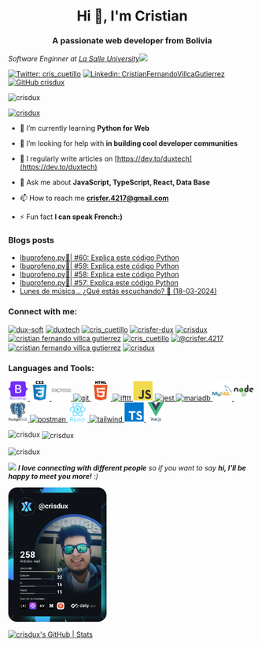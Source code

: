 <h1 align="center">Hi 👋, I'm Cristian</h1>
<h3 align="center">A passionate web developer from Bolivia</h3>


<p><em>Software Enginner at <a href="https://www.ulasalle.edu.bo/sp/">La Salle University</a><img src="https://media.giphy.com/media/WUlplcMpOCEmTGBtBW/giphy.gif" width="30"></br>
</em></p>

[![Twitter: cris_cuetillo](https://img.shields.io/twitter/follow/cris_cuetillo?style=social)](https://twitter.com/cris_cuetillo)
[![Linkedin: CristianFernandoVillcaGutierrez](https://img.shields.io/badge/-crisfer-blue?style=flat-square&logo=Linkedin&logoColor=white&link=https://www.linkedin.com/in/crisfer-dux)](https://www.linkedin.com/in/crisfer-dux/)
[![GitHub crisdux](https://img.shields.io/github/followers/crisdux?label=follow&style=social)](https://github.com/crisdux)
<p align="left"> <img src="https://komarev.com/ghpvc/?username=crisdux&label=Profile%20views&color=0e75b6&style=flat" alt="crisdux" /> </p>
<p align="left"> <a href="https://github.com/ryo-ma/github-profile-trophy"><img src="https://github-profile-trophy.vercel.app/?username=crisdux" alt="crisdux" /></a> </p>


- 🌱 I’m currently learning **Python for Web**

- 🤝 I’m looking for help with **in building cool developer communities**

- 📝 I regularly write articles on [https://dev.to/duxtech](https://dev.to/duxtech)

- 💬 Ask me about **JavaScript, TypeScript, React, Data Base**

- 📫 How to reach me **crisfer.4217@gmail.com**

- ⚡ Fun fact **I can speak French:)**

### Blogs posts
<!-- BLOG-POST-LIST:START -->
- [Ibuprofeno.py💊| #60: Explica este código Python](https://dev.to/duxtech/ibuprofenopy-60-explica-este-codigo-python-1lnp)
- [Ibuprofeno.py💊| #59: Explica este código Python](https://dev.to/duxtech/ibuprofenopy-59-explica-este-codigo-python-2hh8)
- [Ibuprofeno.py💊| #58: Explica este código Python](https://dev.to/duxtech/ibuprofenopy-58-explica-este-codigo-python-2nj3)
- [Ibuprofeno.py💊| #57: Explica este código Python](https://dev.to/duxtech/ibuprofenopy-57-explica-este-codigo-python-2cmb)
- [Lunes de música... ¿Qué estás escuchando? 🎵 &lpar;18-03-2024&rpar;](https://dev.to/music-discussions/lunes-de-musica-que-estas-escuchando-18-03-2024-4iel)
<!-- BLOG-POST-LIST:END -->

<h3 align="left">Connect with me:</h3>
<p align="left">
<a href="https://codepen.io/dux-soft" target="blank"><img align="center" src="https://raw.githubusercontent.com/rahuldkjain/github-profile-readme-generator/master/src/images/icons/Social/codepen.svg" alt="dux-soft" height="30" width="40" /></a>
<a href="https://dev.to/duxtech" target="blank"><img align="center" src="https://raw.githubusercontent.com/rahuldkjain/github-profile-readme-generator/master/src/images/icons/Social/devto.svg" alt="duxtech" height="30" width="40" /></a>
<a href="https://twitter.com/cris_cuetillo" target="blank"><img align="center" src="https://raw.githubusercontent.com/rahuldkjain/github-profile-readme-generator/master/src/images/icons/Social/twitter.svg" alt="cris_cuetillo" height="30" width="40" /></a>
<a href="https://linkedin.com/in/crisfer-dux" target="blank"><img align="center" src="https://raw.githubusercontent.com/rahuldkjain/github-profile-readme-generator/master/src/images/icons/Social/linked-in-alt.svg" alt="crisfer-dux" height="30" width="40" /></a>
<a href="https://codesandbox.com/crisdux" target="blank"><img align="center" src="https://raw.githubusercontent.com/rahuldkjain/github-profile-readme-generator/master/src/images/icons/Social/codesandbox.svg" alt="crisdux" height="30" width="40" /></a>
<a href="https://fb.com/cristian fernando villca gutierrez" target="blank"><img align="center" src="https://raw.githubusercontent.com/rahuldkjain/github-profile-readme-generator/master/src/images/icons/Social/facebook.svg" alt="cristian fernando villca gutierrez" height="30" width="40" /></a>
<a href="https://instagram.com/cris_cuetillo" target="blank"><img align="center" src="https://raw.githubusercontent.com/rahuldkjain/github-profile-readme-generator/master/src/images/icons/Social/instagram.svg" alt="cris_cuetillo" height="30" width="40" /></a>
<a href="https://medium.com/@crisfer.4217" target="blank"><img align="center" src="https://raw.githubusercontent.com/rahuldkjain/github-profile-readme-generator/master/src/images/icons/Social/medium.svg" alt="@crisfer.4217" height="30" width="40" /></a>
<a href="https://www.youtube.com/c/cristian fernando villca gutierrez" target="blank"><img align="center" src="https://raw.githubusercontent.com/rahuldkjain/github-profile-readme-generator/master/src/images/icons/Social/youtube.svg" alt="cristian fernando villca gutierrez" height="30" width="40" /></a>
<a href="https://www.leetcode.com/crisdux" target="blank"><img align="center" src="https://raw.githubusercontent.com/rahuldkjain/github-profile-readme-generator/master/src/images/icons/Social/leet-code.svg" alt="crisdux" height="30" width="40" /></a>
</p>

<h3 align="left">Languages and Tools:</h3>
<p align="left"> <a href="https://getbootstrap.com" target="_blank" rel="noreferrer"> <img src="https://raw.githubusercontent.com/devicons/devicon/master/icons/bootstrap/bootstrap-plain-wordmark.svg" alt="bootstrap" width="40" height="40"/> </a> <a href="https://www.w3schools.com/css/" target="_blank" rel="noreferrer"> <img src="https://raw.githubusercontent.com/devicons/devicon/master/icons/css3/css3-original-wordmark.svg" alt="css3" width="40" height="40"/> </a> <a href="https://expressjs.com" target="_blank" rel="noreferrer"> <img src="https://raw.githubusercontent.com/devicons/devicon/master/icons/express/express-original-wordmark.svg" alt="express" width="40" height="40"/> </a> <a href="https://git-scm.com/" target="_blank" rel="noreferrer"> <img src="https://www.vectorlogo.zone/logos/git-scm/git-scm-icon.svg" alt="git" width="40" height="40"/> </a> <a href="https://www.w3.org/html/" target="_blank" rel="noreferrer"> <img src="https://raw.githubusercontent.com/devicons/devicon/master/icons/html5/html5-original-wordmark.svg" alt="html5" width="40" height="40"/> </a> <a href="https://ifttt.com/" target="_blank" rel="noreferrer"> <img src="https://www.vectorlogo.zone/logos/ifttt/ifttt-ar21.svg" alt="ifttt" width="40" height="40"/> </a> <a href="https://developer.mozilla.org/en-US/docs/Web/JavaScript" target="_blank" rel="noreferrer"> <img src="https://raw.githubusercontent.com/devicons/devicon/master/icons/javascript/javascript-original.svg" alt="javascript" width="40" height="40"/> </a> <a href="https://jestjs.io" target="_blank" rel="noreferrer"> <img src="https://www.vectorlogo.zone/logos/jestjsio/jestjsio-icon.svg" alt="jest" width="40" height="40"/> </a> <a href="https://mariadb.org/" target="_blank" rel="noreferrer"> <img src="https://www.vectorlogo.zone/logos/mariadb/mariadb-icon.svg" alt="mariadb" width="40" height="40"/> </a> <a href="https://www.mysql.com/" target="_blank" rel="noreferrer"> <img src="https://raw.githubusercontent.com/devicons/devicon/master/icons/mysql/mysql-original-wordmark.svg" alt="mysql" width="40" height="40"/> </a> <a href="https://nodejs.org" target="_blank" rel="noreferrer"> <img src="https://raw.githubusercontent.com/devicons/devicon/master/icons/nodejs/nodejs-original-wordmark.svg" alt="nodejs" width="40" height="40"/> </a> <a href="https://www.postgresql.org" target="_blank" rel="noreferrer"> <img src="https://raw.githubusercontent.com/devicons/devicon/master/icons/postgresql/postgresql-original-wordmark.svg" alt="postgresql" width="40" height="40"/> </a> <a href="https://postman.com" target="_blank" rel="noreferrer"> <img src="https://www.vectorlogo.zone/logos/getpostman/getpostman-icon.svg" alt="postman" width="40" height="40"/> </a> <a href="https://reactjs.org/" target="_blank" rel="noreferrer"> <img src="https://raw.githubusercontent.com/devicons/devicon/master/icons/react/react-original-wordmark.svg" alt="react" width="40" height="40"/> </a> <a href="https://tailwindcss.com/" target="_blank" rel="noreferrer"> <img src="https://www.vectorlogo.zone/logos/tailwindcss/tailwindcss-icon.svg" alt="tailwind" width="40" height="40"/> </a> <a href="https://www.typescriptlang.org/" target="_blank" rel="noreferrer"> <img src="https://raw.githubusercontent.com/devicons/devicon/master/icons/typescript/typescript-original.svg" alt="typescript" width="40" height="40"/> </a> <a href="https://vuejs.org/" target="_blank" rel="noreferrer"> <img src="https://raw.githubusercontent.com/devicons/devicon/master/icons/vuejs/vuejs-original-wordmark.svg" alt="vuejs" width="40" height="40"/> </a> </p>

<p><img align="left" src="https://github-readme-stats.vercel.app/api/top-langs?username=crisdux&show_icons=true&locale=en&layout=compact" alt="crisdux" /></p>

<p>&nbsp;<img align="center" src="https://github-readme-stats.vercel.app/api?username=crisdux&show_icons=true&locale=en" alt="crisdux" /></p>

<p><img align="center" src="https://github-readme-streak-stats.herokuapp.com/?user=crisdux&" alt="crisdux" /></p>


<img src="https://media.giphy.com/media/LnQjpWaON8nhr21vNW/giphy.gif" width="60"> <em><b>I love connecting with different people</b> so if you want to say <b>hi, I'll be happy to meet you more!</b> :)</em>

<a href="https://app.daily.dev/crisdux"><img src="https://github.com/crisdux/crisdux/blob/main/devcard.svg" width="200" alt="crisdux card"/></a>

[![crisdux's GitHub | Stats](https://stats.quine.sh/crisdux/github?theme=dark)](https://quine.sh?utm_source=widgets&utm_campaign=crisdux)

